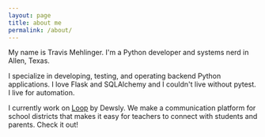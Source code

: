 ```yaml
---
layout: page
title: about me
permalink: /about/
---
```


My name is Travis Mehlinger. I'm a Python developer and systems nerd in Allen, Texas.

I specialize in developing, testing, and operating backend Python applications. I love Flask and SQLAlchemy and I couldn't live without pytest. I live for automation.

I currently work on [Loop](https://loopk12.com/) by Dewsly. We make a communication platform for school districts that makes it easy for teachers to connect with students and parents. Check it out!
